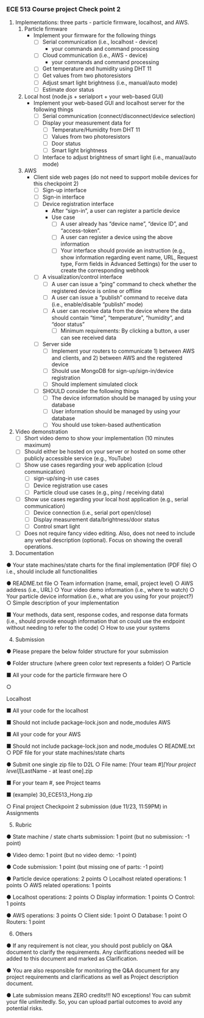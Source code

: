 ### ECE 513 Course project Check point 2

1. Implementations: three parts - particle firmware, localhost, and AWS.
	1. Particle firmware
		- Implement your firmware for the following things 
			- [ ] Serial communication (i.e., localhost - device)
				- your commands and command processing
			- [ ] Cloud communication (i.e., AWS - device)
				- your commands and command processing 
			- [ ] Get temperature and humidity using DHT 11 
			- [ ] Get values from two photoresistors
			- [ ] Adjust smart light brightness (i.e., manual/auto mode)
			- [ ] Estimate door status
	2. Local host (node.js + serialport + your web-based GUI)
		- Implement your web-based GUI and localhost server for the following things 
			- [ ] Serial communication (connect/disconnect/device selection)
			- [ ] Display your measurement data for
				- [ ] Temperature/Humidity from DHT 11
				- [ ] Values from two photoresistors
				- [ ] Door status
				- [ ] Smart light brightness
			- [ ] Interface to adjust brightness of smart light (i.e., manual/auto mode)

	3. AWS
		- Client side web pages (do not need to support mobile devices for this checkpoint 2)
			- [ ] Sign-up interface 
			- [ ] Sign-in interface 
			- [ ] Device registration interface
				- After “sign-in”, a user can register a particle device
				- Use case
					- [ ] A user already has “device name”, “device ID”, and “access-token”.
					- [ ] A user can register a device using the above information
					- [ ] Your interface should provide an instruction (e.g., show information regarding event name, URL, Request type, Form fields in Advanced Settings) for the user to create the corresponding webhook 
			- [ ] A visualization/control interface
				- [ ]  A user can issue a “ping” command to check whether the registered device is online or offline
				- [ ]  A user can issue a “publish” command to receive data (i.e., enable/disable “publish” mode)
				- [ ]  A user can receive data from the device where the data should contain “time”, “temperature”, “humidity”, and “door status”
					- [ ]  Minimum requirements: By clicking a button, a user can see received data 
			- [ ] Server side 
				- [ ] Implement your routers to communicate 1) between AWS and clients, and 2) between AWS and the registered device 
				- [ ] Should use MongoDB for sign-up/sign-in/device registration 
				- [ ] Should implement simulated clock
			- [ ] SHOULD consider the following things 
				- [ ] The device information should be managed by using your database 
				- [ ] User information should be managed by using your database 
				- [ ] You should use token-based authentication
2. Video demonstration
	- [ ] Short video demo to show your implementation (10 minutes maximum)
	- [ ] Should either be hosted on your server or hosted on some other publicly accessible service (e.g., YouTube)
	- [ ] Show use cases regarding your web application (cloud communication) 
		- [ ] sign-up/sing-in use cases 
		- [ ] Device registration use cases 
		- [ ] Particle cloud use cases (e.g., ping / receiving data)
	- [ ] Show use cases regarding your local host application (e.g., serial communication) 
		- [ ] Device connection (i.e., serial port open/close) 
		- [ ] Display measurement data/brightness/door status 
		- [ ] Control smart light
	- [ ] Does not require fancy video editing. Also, does not need to include any verbal description (optional). Focus on showing the overall operations.
3. Documentation

● Your state machines/state charts for the final implementation (PDF file) ○ i.e., should include all functionalities

● README.txt file ○ Team information (name, email, project level) ○ AWS address (i.e., URL) ○ Your video demo information (i.e., where to watch) ○ Your particle device information (i.e., what are you using for your project?) ○ Simple description of your implementation

■ Your methods, data sent, response codes, and response data formats (i.e., should provide enough information that on could use the endpoint without needing to refer to the code) ○ How to use your systems

4. Submission

● Please prepare the below folder structure for your submission

● Folder structure (where green color text represents a folder) ○ Particle

■ All your code for the particle firmware here ○

○

Localhost

■ All your code for the localhost

■ Should not include package-lock.json and node_modules AWS

■ All your code for your AWS

■ Should not include package-lock.json and node_modules ○ README.txt ○ PDF file for your state machines/state charts

● Submit one single zip file to D2L ○ File name: [Your team #]_[Your project level]_[LastName - at least one].zip

■ For your team #, see Project teams

■ (example) 30_ECE513_Hong.zip

○ Final project Checkpoint 2 submission (due 11/23, 11:59PM) in Assignments

5. Rubric

● State machine / state charts submission: 1 point (but no submission: -1 point)

● Video demo: 1 point (but no video demo: -1 point)

● Code submission: 1 point (but missing one of parts: -1 point)

● Particle device operations: 2 points ○ Localhost related operations: 1 points ○ AWS related operations: 1 points

● Localhost operations: 2 points ○ Display information: 1 points ○ Control: 1 points

● AWS operations: 3 points ○ Client side: 1 point ○ Database: 1 point ○ Routers: 1 point

6. Others

● If any requirement is not clear, you should post publicly on Q&A document to clarify the requirements. Any clarifications needed will be added to this document and marked as Clarification.

● You are also responsible for monitoring the Q&A document for any project requirements and clarifications as well as Project description document.

● Late submission means ZERO credits!!! NO exceptions! You can submit your file unlimitedly. So, you can upload partial outcomes to avoid any potential risks.